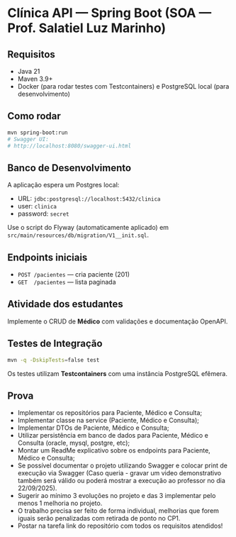 # Clínica API — Spring Boot (SOA — Prof. Salatiel Luz Marinho)

## Requisitos
- Java 21
- Maven 3.9+
- Docker (para rodar testes com Testcontainers) e PostgreSQL local (para desenvolvimento)

## Como rodar
```bash
mvn spring-boot:run
# Swagger UI:
# http://localhost:8080/swagger-ui.html
```

## Banco de Desenvolvimento
A aplicação espera um Postgres local:
- URL: `jdbc:postgresql://localhost:5432/clinica`
- user: `clinica`
- password: `secret`

Use o script do Flyway (automaticamente aplicado) em `src/main/resources/db/migration/V1__init.sql`.

## Endpoints iniciais
- `POST /pacientes` — cria paciente (201)
- `GET  /pacientes` — lista paginada

## Atividade dos estudantes
Implemente o CRUD de **Médico** com validações e documentação OpenAPI.

## Testes de Integração
```bash
mvn -q -DskipTests=false test
```
Os testes utilizam **Testcontainers** com uma instância PostgreSQL efêmera.

## Prova
- Implementar os repositórios para Paciente, Médico e Consulta;
- Implementar classe na service (Paciente, Médico e Consulta);
- Implementar DTOs de Paciente, Médico e Consulta;
- Utilizar persistência em banco de dados para Paciente, Médico e Consulta (oracle, mysql, postgre, etc);
- Montar um ReadMe explicativo sobre os endpoints para Paciente, Médico e Consulta;
- Se possível documentar o projeto utilizando Swagger e colocar print de execução via Swagger (Caso queria -  gravar um video demonstrativo também será válido ou poderá mostrar a execução ao professor no dia 22/09/2025).
- Sugerir ao mínimo 3 evoluções no projeto e das 3 implementar pelo menos 1 melhoria no projeto. 
- O trabalho precisa ser feito de forma individual, melhorias que forem iguais serão penalizadas com retirada de ponto no CP1.
- Postar na tarefa link do repositório com todos os requisitos atendidos!